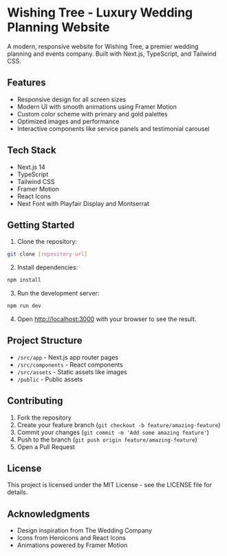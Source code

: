 # Wishing Tree - Luxury Wedding Planning Website

A modern, responsive website for Wishing Tree, a premier wedding planning and events company. Built with Next.js, TypeScript, and Tailwind CSS.

## Features

- Responsive design for all screen sizes
- Modern UI with smooth animations using Framer Motion
- Custom color scheme with primary and gold palettes
- Optimized images and performance
- Interactive components like service panels and testimonial carousel

## Tech Stack

- Next.js 14
- TypeScript
- Tailwind CSS
- Framer Motion
- React Icons
- Next Font with Playfair Display and Montserrat

## Getting Started

1. Clone the repository:
```bash
git clone [repository-url]
```

2. Install dependencies:
```bash
npm install
```

3. Run the development server:
```bash
npm run dev
```

4. Open [http://localhost:3000](http://localhost:3000) with your browser to see the result.

## Project Structure

- `/src/app` - Next.js app router pages
- `/src/components` - React components
- `/src/assets` - Static assets like images
- `/public` - Public assets

## Contributing

1. Fork the repository
2. Create your feature branch (`git checkout -b feature/amazing-feature`)
3. Commit your changes (`git commit -m 'Add some amazing feature'`)
4. Push to the branch (`git push origin feature/amazing-feature`)
5. Open a Pull Request

## License

This project is licensed under the MIT License - see the LICENSE file for details.

## Acknowledgments

- Design inspiration from The Wedding Company
- Icons from Heroicons and React Icons
- Animations powered by Framer Motion 